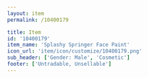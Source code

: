 ```yaml
---
layout: item
permalink: /10400179

title: Item
id: '10400179'
item_name: 'Splashy Springer Face Paint'
icon_url: 'item/icon/customize/10400179.png'
sub_header: ['Gender: Male', 'Cosmetic']
footer: ['Untradable, Unsellable']
---
```

